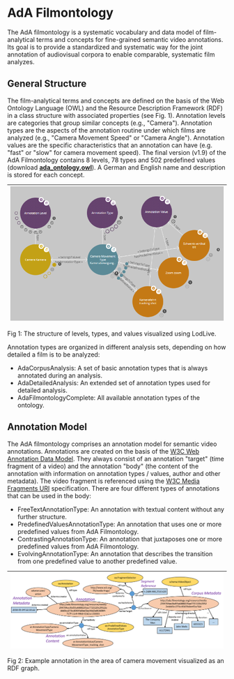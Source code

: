 # AdA Filmontology

The AdA filmontology is a systematic vocabulary and data model of film-analytical terms and concepts for fine-grained semantic video annotations. Its goal is to provide a standardized and systematic way for the joint annotation of audiovisual corpora to enable comparable, systematic film analyzes. 

## General Structure

The film-analytical terms and concepts are defined on the basis of the Web Ontology Language (OWL) and the Resource Description Framework (RDF) in a class structure with associated properties (see Fig. 1). Annotation levels are categories that group similar concepts (e.g., "Camera"). Annotation types are the aspects of the annotation routine under which films are analyzed (e.g., "Camera Movement Speed" or "Camera Angle"). Annotation values are the specific characteristics that an annotation can have (e.g. "fast" or "slow" for camera movement speed). The final version (v1.9) of the AdA Filmontology contains 8 levels, 78 types and 502 predefined values (download [**ada_ontology.owl**](ada_ontology.owl)). A German and English name and description is stored for each concept.

|[![Image Levels Types Values](levels_types_values.png "Levels, Types, and Values")](levels_types_values.png)|
| ------ |
Fig 1: The structure of levels, types, and values visualized using LodLive.

Annotation types are organized in different analysis sets, depending on how detailed a film is to be analyzed:
* AdaCorpusAnalysis: A set of basic annotation types that is always annotated during an analysis.
* AdaDetailedAnalysis: An extended set of annotation types used for detailed analysis.
* AdaFilmontologyComplete: All available annotation types of the ontology.

## Annotation Model

The AdA filmontology comprises an annotation model for semantic video annotations. Annotations are created on the basis of the [W3C Web Annotation Data Model](https://www.w3.org/TR/annotation-model/). They always consist of an annotation "target" (time fragment of a video) and the annotation "body" (the content of the annotation with information on annotation types / values, author and other metadata).  The video fragment is referenced using the [W3C Media Fragments URI](https://www.w3.org/TR/media-frags/) specification. There are four different types of annotations that can be used in the body:
* FreeTextAnnotationType: An annotation with textual content without any further structure.
* PredefinedValuesAnnotationType: An annotation that uses one or more predefined values ​​from AdA Filmontology.
* ContrastingAnnotationType: An annotation that juxtaposes one or more predefined values ​​from AdA Filmontology.
* EvolvingAnnotationType: An annotation that describes the transition from one predefined value to another predefined value.

|[![Example annotation as RDF graph](annotation_rdf_graph.png "Example annotation as RDF graph")](annotation_rdf_graph.png)|
| ------ |
Fig 2: Example annotation in the area of camera movement visualized as an RDF graph.


